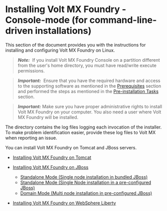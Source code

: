                           


Installing Volt MX Foundry - Console-mode (for command-line-driven installations)
================================================================================

This section of the document provides you with the instructions for installing and configuring Volt MX Foundry on Linux.

> **_Note:_**  If you install Volt MX Foundry Console on a partition different from the user's home directory, you must have read/write execute permissions.

> **_Important:_**  Ensure that you have the required hardware and access to the supporting software as mentioned in the [Prerequisites](Prerequisites.md) section and performed the steps as mentioned in the [Pre-installation Tasks](Pre-installation_Tasks.md) section.

> **_Important:_** Make sure you have proper administrative rights to install Volt MX Foundry on your computer. You also need a user where Volt MX Foundry will be installed.

The **<Install Location>** directory contains the log files logging each invocation of the installer. To make problem identification easier, provide these log files to Volt MX when reporting an issue.

You can install Volt MX Foundry on Tomcat and JBoss servers.

*   [Installing Volt MX Foundry on Tomcat](Installing_VoltMX_Foundry_Tomcat.md)
*   [Installing Volt MX Foundry on JBoss](Installing_Foundry_on_JBoss.md)
    *   [Standalone Mode (Single node installation in bundled JBoss)](Installing_Foundry_on_JBoss1.md)
    *   [Standalone Mode (Single Node installation in a pre-configured JBoss)](Installing_Foundry_JBoss_existing.md)
    *   [Domain Mode (Multi node installation in pre-configured JBoss)](Multi-Node_Installation.md)

*   [Installing Volt MX Foundry on WebSphere Liberty](https://opensource.hcltechsw.com/volt-mx-docs/95/docs/documentation/Foundry/voltmx_foundry_linux_install_guide/Content/AppServ_Prerequisites.html)

<!-- *   [Installing Volt MX Foundry on WebLogic (V9 SP2 FP1 or later)](Installing_VoltMX_Foundry_Weblogic.md) -->
